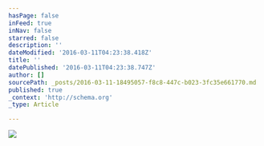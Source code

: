 ```yaml
---
hasPage: false
inFeed: true
inNav: false
starred: false
description: ''
dateModified: '2016-03-11T04:23:38.418Z'
title: ''
datePublished: '2016-03-11T04:23:38.747Z'
author: []
sourcePath: _posts/2016-03-11-18495057-f8c8-447c-b023-3fc35e661770.md
published: true
_context: 'http://schema.org'
_type: Article

---
```

![](https://the-grid-user-content.s3-us-west-2.amazonaws.com/4b6d151f-e213-4da8-86a2-d1ca9e8c645c.jpg)